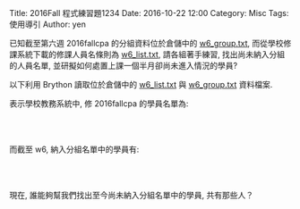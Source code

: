 Title: 2016Fall 程式練習題1234
Date: 2016-10-22 12:00
Category: Misc
Tags: 使用導引
Author: yen

已知截至第六週 2016fallcpa 的分組資料位於倉儲中的 <a href="./../w6_group.txt">w6_group.txt</a>, 而從學校修課系統下載的修課人員名條則為 <a href="./../w6_list.txt">w6_list.txt</a>, 請各組著手練習, 找出尚未納入分組的人員名單, 並研擬如何處置上課一個半月卻尚未進入情況的學員?

<!-- PELICAN_END_SUMMARY -->

以下利用 Brython 讀取位於倉儲中的 <a href="./../w6_list.txt">w6_list.txt</a> 與 <a href="./../w6_group.txt">w6_group.txt</a> 資料檔案.

表示學校教務系統中, 修 2016fallcpa 的學員名單為:

<!-- 導入 Brython 標準程式庫 -->
<script type="text/javascript" 
    src="https://cdn.rawgit.com/brython-dev/brython/master/www/src/brython_dist.js">
</script>

<!-- 啟動 Brython -->
<script>
window.onload=function(){
brython(1);
}
</script>

<!-- 以下利用 Brython 程式執行檔案讀取與比對流程 -->
<!-- 假如需要用圖型表示數字, 則利用 canvas 繪圖 -->
<!-- <canvas id="plotarea" width="600" height="400"></canvas> -->

<div id="container"></div>

<script type="text/python3" id="script1">
from browser import document, html
container = document['container']
data = open("./../w6_list.txt").read()
container <= data
</script>

<br />
<br />

而截至 w6, 納入分組名單中的學員有:

<div id="container2"></div>

<script type="text/python3">
from browser import document, html
container2 = document['container2']
data2 = open("./../w6_group.txt").read()
container2 <= data2
</script>

<br />
<br />

現在, 誰能夠幫我們找出至今尚未納入分組名單中的學員, 共有那些人？

<div id="container3"></div>

<script type="text/python3">
from browser import document, html
# 從 id=script1 程式區段取 data 變數
from script1 import data
container3 = document['container3']
data3 = open("./../w6_group.txt").read()
group = data3.splitlines()
# 希望將分組資料轉為學員數列, 令為變數名稱 result_g
result_g = []
# 已經註冊者數列設為 registered
registered = []
for line in group:
    # 去除每一行最後的空白成員
    sline = line.split(",")
    # 再將各組拆成個別組員後, 串成 result_g
    for m in sline:
        result_g.append(m)
    #container3 <= len(sline)
    #container3 <= html.BR()
#container3 <= len(result_g)
registered = data.splitlines()[:-1]
# 設法找出至今尚未分組的學員學號
not_in_group = [c for c in registered if c not in result_g]
#container3 <= len(registered) -len(result_g)
n = 1
for i in not_in_group:
    container3 <= "第"+str(n)+"位: "+ str(i)
    n = n + 1
    container3 <= html.BR()
</script>